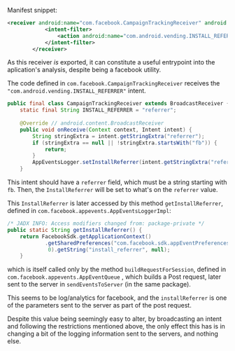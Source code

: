 
Manifest snippet:
```xml
<receiver android:name="com.facebook.CampaignTrackingReceiver" android:permission="android.permission.INSTALL_PACKAGES" android:exported="true">  
            <intent-filter>  
                <action android:name="com.android.vending.INSTALL_REFERRER"/>  
            </intent-filter>  
        </receiver>
```

As this receiver *is* exported, it can constitute a useful entrypoint into the aplication's analysis, despite being a facebook utility.

The code defined in `com.facebook.CampaignTrackingReceiver` receives the `"com.android.vending.INSTALL_REFERRER"` intent.

```java
public final class CampaignTrackingReceiver extends BroadcastReceiver {  
    static final String INSTALL_REFERRER = "referrer";  
  
    @Override // android.content.BroadcastReceiver  
    public void onReceive(Context context, Intent intent) {  
        String stringExtra = intent.getStringExtra("referrer");  
        if (stringExtra == null || !stringExtra.startsWith("fb")) {  
            return;  
        }  
        AppEventsLogger.setInstallReferrer(intent.getStringExtra("referrer"));  
    }
```

This intent should have a `referrer` field, which must be a string starting with `fb`.
Then, the `InstallReferrer` will be set to what's on the `referrer`  value.

This `InstallReferrer` is later accessed by this method `getInstallReferrer`, defined in `com.facebook.appevents.AppEventsLoggerImpl`:

```java
/* JADX INFO: Access modifiers changed from: package-private */  
public static String getInstallReferrer() {  
    return FacebookSdk.getApplicationContext()
			.getSharedPreferences("com.facebook.sdk.appEventPreferences",
			 0).getString("install_referrer", null);  
    }
```

which is itself called only by the method `buildRequestForSession`, defined in `com.facebook.appevents.AppEventQueue` , which builds a Post request, later sent to the server in `sendEventsToServer` (in the same package).

This seems to be log/analytics for facebook, and the `installReferrer` is one of the parameters sent to the server as part of the post request. 

Despite this value being seemingly easy to alter, by broadcasting an intent and following the restrictions mentioned above, the only effect this has is in changing a bit of the logging information sent to the servers, and nothing else.
